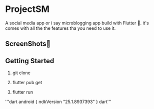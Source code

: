 # ProjectSM

A social media app or i say microblogging app build with Flutter 💙.
it's comes with all the the features tha you need to use it.

## ScreenShots📱
## Getting Started

1. git clone 

2. flutter pub get

3. flutter run


'''dart
android {
  ndkVersion "25.1.8937393"
}
dart'''